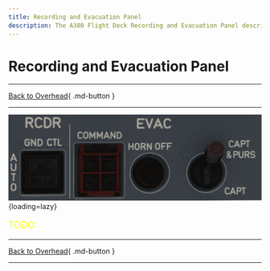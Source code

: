 ```yaml
---
title: Recording and Evacuation Panel
description: The A380 Flight Deck Recording and Evacuation Panel description.
---
```


# Recording and Evacuation Panel

---

[Back to Overhead](../overviews/ovhd.md){ .md-button }

---

![Recording and Evacuation Panel](../../../assets/a380x-briefing/flight-deck/ovhd/evac-panel.png "Recording and Evacuation Panel"){loading=lazy}

[//]: # (TODO API Doc Link)

[//]: # (TODO)
<p style="color:yellow; font-size:18px;">TODO: </p>

---

[Back to Overhead](../overviews/ovhd.md){ .md-button }

---

